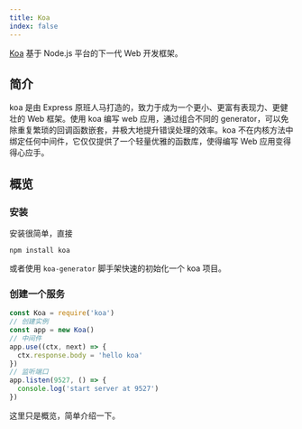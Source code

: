 ```yaml
---
title: Koa
index: false
---
```


[Koa](https://www.w3cways.com/doc/koa/) 基于 Node.js 平台的下一代 Web 开发框架。

## 简介

koa 是由 Express 原班人马打造的，致力于成为一个更小、更富有表现力、更健壮的 Web 框架。使用 koa 编写 web 应用，通过组合不同的 generator，可以免除重复繁琐的回调函数嵌套，并极大地提升错误处理的效率。koa 不在内核方法中绑定任何中间件，它仅仅提供了一个轻量优雅的函数库，使得编写 Web 应用变得得心应手。

## 概览

### 安装

安装很简单，直接

```shell
npm install koa
```

或者使用 `koa-generator` 脚手架快速的初始化一个 koa 项目。

### 创建一个服务

```javascript
const Koa = require('koa')
// 创建实例
const app = new Koa()
// 中间件
app.use((ctx, next) => {
  ctx.response.body = 'hello koa'
})
// 监听端口
app.listen(9527, () => {
  console.log('start server at 9527')
})
```

这里只是概览，简单介绍一下。
